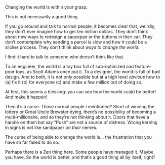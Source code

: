 

Changing the world is within your grasp.

This is not necessarily a good thing.

If you go around and talk to normal people, it becomes clear that, weirdly, they don’t ever imagine how
to get ten million dollars. They don’t think about new ways to redesign a saucepan or the buttons in
their car. They don’t contemplate why sending a parcel is slow and how it could be a slicker process.
They don’t think about *ways to change the world*.

I find it hard to talk to someone who doesn’t think like that.

To an engineer, the world is a toy box full of sub-optimized and feature-poor toys, as Scott Adams once put
it. To a designer, the world is full of bad design. And to both, it is not only possible but at a high level
*obvious* how to (a) fix it (b) for everyone (c) and make a few million out of doing so.

At first, this seems a blessing: you can see how the world could be better! And make it happen!

Then it’s a curse. Those normal people I mentioned? Short of winning the lottery or Great Uncle Brewster
dying, there’s no possibility of becoming a multi-millionaire, and so they’re not thinking about
it. Doors that have a handle on them but say “Push” are not a source of distress. Wrong kerning in
signs is not like sandpaper on *their* nerves.

The curse of being able to change the world is… the frustration that you have so far failed to do so.

Perhaps there is a Zen thing here. Some people have managed it. Maybe you have. So the world is better, and
that’s a good thing all by itself, right? 